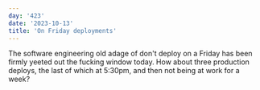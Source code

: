 ```yaml
---
day: '423'
date: '2023-10-13'
title: 'On Friday deployments'
---
```


The software engineering old adage of don't deploy on a Friday has been firmly yeeted out the fucking window today. How about three production deploys, the last of which at 5:30pm, and then not being at work for a week?
